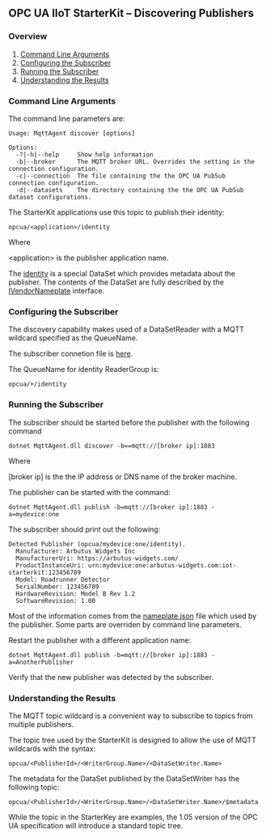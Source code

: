 ﻿## OPC UA IIoT StarterKit – Discovering Publishers
### Overview

1. [Command Line Arguments](#1)
2. [Configuring the Subscriber](#2)
3. [Running the Subscriber](#3)
4. [Understanding the Results](#4)

### <a name='1'>Command Line Arguments

The command line parameters are:
```
Usage: MqttAgent discover [options]

Options:
  -?|-h|--help     Show help information
  -b|--broker      The MQTT broker URL. Overrides the setting in the connection configuration.
  -c|--connection  The file containing the the OPC UA PubSub connection configuration.
  -d|--datasets    The directory containing the the OPC UA PubSub dataset configurations.
```
The StarterKit applications use this topic to publish their identity:
```
opcua/<application>/identity
```
Where 

&lt;application&gt; is the publisher application name.

The [identity](https://github.com/OPCF-Members/UA-IIoT-StarterKit/blob/master/MqttAgent/config/datasets/nameplate.json) is a special DataSet which provides metadata about the publisher. The contents of the DataSet are fully described by the [IVendorNameplate](https://reference.opcfoundation.org/v104/DI/v102/docs/5.5.2/) interface.

### <a name='2'>Configuring the Subscriber

The discovery capability makes used of a DataSetReader with a MQTT wildcard specified as the QueueName. 

The subscriber connetion file is [here](https://github.com/OPCF-Members/UA-IIoT-StarterKit/blob/master/MqttAgent/config/subscriber-connection.json). 

The QueueName for identity ReaderGroup is:
```
opcua/+/identity
```

### <a name='3'>Running the Subscriber
The subscriber should be started before the publisher with the following command
```
dotnet MqttAgent.dll discover -b==mqtt://[broker ip]:1883 
```
Where 

[broker ip] is the the IP address or DNS name of the broker machine. 

The publisher can be started with the command:
```
dotnet MqttAgent.dll publish -b=mqtt://[broker ip]:1883 -a=mydevice:one
```
The subscriber should print out the following:
```
Detected Publisher (opcua/mydevice:one/identity).
  Manufacturer: Arbutus Widgets Inc
  ManufacturerUri: https://arbutus-widgets.com/
  ProductInstanceUri: urn:mydevice:one:arbutus-widgets.com:iot-starterkit:123456789
  Model: Roadrunner Detector
  SerialNumber: 123456789
  HardwareRevision: Model B Rev 1.2
  SoftwareRevision: 1.00
```
Most of the information comes from the [nameplate.json](https://github.com/OPCF-Members/UA-IIoT-StarterKit/blob/master/MqttAgent/config/nameplate.json) file which used by the publisher. Some parts are overriden by command line parameters.

Restart the publisher with a different application name:

```
dotnet MqttAgent.dll publish -b=mqtt://[broker ip]:1883 -a=AnotherPublisher
```
Verify that the new publisher was detected by the subscriber.

### <a name='4'>Understanding the Results
The MQTT topic wildcard is a convenient way to subscribe to topics from multiple publishers. 

The topic tree used by the StarterKit is designed to allow the use of MQTT wildcards with the syntax:
```
opcua/<PublisherId>/<WriterGroup.Name>/<DataSetWriter.Name>
```
The metadata for the DataSet published by the DataSetWriter has the following topic:
```
opcua/<PublisherId>/<WriterGroup.Name>/<DataSetWriter.Name>/$metadata
```
While the topic in the StarterKey are examples, the 1.05 version of the OPC UA specification will introduce a standard topic tree.
